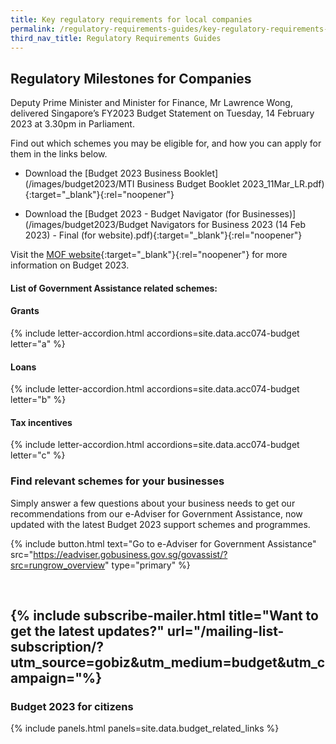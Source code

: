 ```yaml
---
title: Key regulatory requirements for local companies
permalink: /regulatory-requirements-guides/key-regulatory-requirements-for-local-companies
third_nav_title: Regulatory Requirements Guides
---
```


## Regulatory Milestones for Companies

Deputy Prime Minister and Minister for Finance, Mr Lawrence Wong, delivered Singapore’s FY2023 Budget Statement on Tuesday, 14 February 2023 at 3.30pm in Parliament.

Find out which schemes you may be eligible for, and how you can apply for them in the links below.

- Download the [Budget 2023 Business Booklet](/images/budget2023/MTI Business Budget Booklet 2023_11Mar_LR.pdf){:target="_blank"}{:rel="noopener"} 

- Download the [Budget 2023 - Budget Navigator (for Businesses)](/images/budget2023/Budget Navigators for Business 2023 (14 Feb 2023) - Final (for website).pdf){:target="_blank"}{:rel="noopener"} 

Visit the [MOF website](https://www.mof.gov.sg/){:target="_blank"}{:rel="noopener"} for more information on Budget 2023.

#### List of Government Assistance related schemes:

#### Grants

{% include letter-accordion.html accordions=site.data.acc074-budget letter="a" %}

#### Loans

{% include letter-accordion.html accordions=site.data.acc074-budget letter="b" %}

#### Tax incentives

{% include letter-accordion.html accordions=site.data.acc074-budget letter="c" %}

### Find relevant schemes for your businesses

Simply answer a few questions about your business needs to get our recommendations from our e-Adviser for Government Assistance, now updated with the latest Budget 2023 support schemes and programmes.

{% include button.html text="Go to e-Adviser for Government Assistance" src="https://eadviser.gobusiness.gov.sg/govassist/?src=rungrow_overview" type="primary" %}

<br>

{% include subscribe-mailer.html title="Want to get the latest updates?" url="/mailing-list-subscription/?utm_source=gobiz&utm_medium=budget&utm_campaign="%}
---

### Budget 2023 for citizens

{% include panels.html panels=site.data.budget_related_links %}

<script src="/jquery/jquery.min.js"></script>
<script src="/jquery/bp-menu-new-tab.js"></script>
